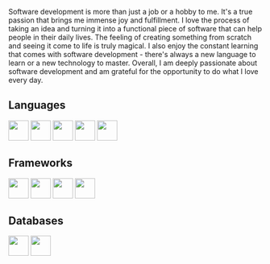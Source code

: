 <p>
Software development is more than just a job or a hobby to me. It's a true passion that brings me immense joy and fulfillment. I love the process of taking an idea and turning it into a functional piece of software that can help people in their daily lives. The feeling of creating something from scratch and seeing it come to life is truly magical. I also enjoy the constant learning that comes with software development - there's always a new language to learn or a new technology to master. Overall, I am deeply passionate about software development and am grateful for the opportunity to do what I love every day.
</p>

<h2>Languages</h2>
<div>
    <p>
    <img style="height:40px" src="https://img.shields.io/badge/HTML5-E34F26?style=for-the-badge&logo=html5&logoColor=white" />
    <img style="height:40px" src="https://img.shields.io/badge/CSS3-1572B6?style=for-the-badge&logo=css3&logoColor=white" />
    <img style="height:40px" src="https://img.shields.io/badge/JavaScript-323330?style=for-the-badge&logo=javascript&logoColor=F7DF1E" />
    <img style="height:40px" src="https://img.shields.io/badge/C%23-239120?style=for-the-badge&logo=c-sharp&logoColor=white" />
    <img style="height:40px" src="https://img.shields.io/badge/Python-3776AB?style=for-the-badge&logo=python&logoColor=white" />
    </p>
</div>
<h2>Frameworks</h2>
<div>
    <p>
    <img style="height:40px" src="https://img.shields.io/badge/Node.js-339933?style=for-the-badge&logo=nodedotjs&logoColor=white" />
    <img style="height:40px" src="https://img.shields.io/badge/Vue.js-35495E?style=for-the-badge&logo=vuedotjs&logoColor=4FC08D" />
    <img style="height:40px" src="https://img.shields.io/badge/.NET-512BD4?style=for-the-badge&logo=dotnet&logoColor=white" />
    <img style="height:40px" src="https://img.shields.io/badge/Bootstrap-563D7C?style=for-the-badge&logo=bootstrap&logoColor=white" />
    </p>
</div>
<h2>Databases</h2>
<div>
    <p>
    <img style="height:40px" src="https://img.shields.io/badge/MongoDB-4EA94B?style=for-the-badge&logo=mongodb&logoColor=white" />
    <img style="height:40px" src="https://img.shields.io/badge/MySQL-00000F?style=for-the-badge&logo=mysql&logoColor=white" />
    </p>
</div>
